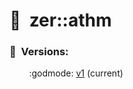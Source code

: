 # :full_moon_with_face:  zer::athm

### :scroll:  Versions:
        :godmode: [v1](https://github.com/ZERDICORP/athm-lib/tree/v1) (current)
